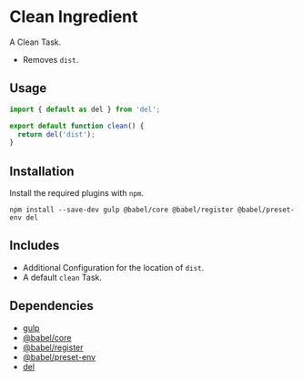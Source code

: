 Clean Ingredient
================================================================================

A Clean Task.

- Removes `dist`.

Usage
--------------------------------------------------------------------------------

```javascript
import { default as del } from 'del';

export default function clean() {
  return del('dist');
}
```

Installation
--------------------------------------------------------------------------------

Install the required plugins with `npm`.

`npm install --save-dev gulp @babel/core @babel/register @babel/preset-env del`

Includes
--------------------------------------------------------------------------------

- Additional Configuration for the location of `dist`.
- A default `clean` Task.

Dependencies
--------------------------------------------------------------------------------

- [gulp](https://www.npmjs.com/package/gulp)
- [@babel/core](https://www.npmjs.com/package/@babel/core)
- [@babel/register](https://www.npmjs.com/package/@babel/register)
- [@babel/preset-env](https://www.npmjs.com/package/@babel/preset-env)
- [del](https://www.npmjs.com/package/del)
